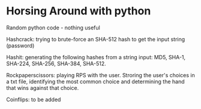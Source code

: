 # Horsing Around with python
Random python code - nothing useful

Hashcrack: trying to brute-force an SHA-512 hash to get the input string (password)

Hashit: generating the following hashes from a string input: MD5, SHA-1, SHA-224, SHA-256, SHA-384, SHA-512.

Rockpaperscissors: playing RPS with the user. Stroring the user's choices in a txt file, identifying the most common choice and determining the hand that wins against that choice.

Coinflips: to be added
